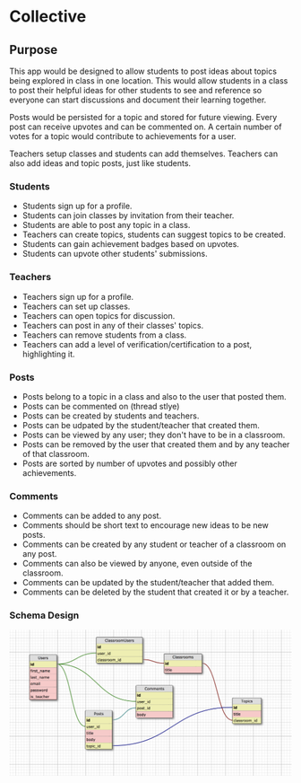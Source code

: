 # Collective

## Purpose

This app would be designed to allow students to post ideas about topics being explored in class in one location. This would allow students in a class to post their helpful ideas for other students to see and reference so everyone can start discussions and document their learning together.

Posts would be persisted for a topic and stored for future viewing. Every post can receive upvotes and can be commented on. A certain number of votes for a topic would contribute to achievements for a user.

Teachers setup classes and students can add themselves. Teachers can also add ideas and topic posts, just like students.

### Students

- Students sign up for a profile.
- Students can join classes by invitation from their teacher.
- Students are able to post any topic in a class.
- Teachers can create topics, students can suggest topics to be created.
- Students can gain achievement badges based on upvotes.
- Students can upvote other students' submissions.

### Teachers
- Teachers sign up for a profile.
- Teachers can set up classes.
- Teachers can open topics for discussion.
- Teachers can post in any of their classes' topics.
- Teachers can remove students from a class.
- Teachers can add a level of verification/certification to a post, highlighting it.

### Posts
- Posts belong to a topic in a class and also to the user that posted them.
- Posts can be commented on (thread stlye)
- Posts can be created by students and teachers.
- Posts can be udpated by the student/teacher that created them.
- Posts can be viewed by any user; they don't have to be in a classroom.
- Posts can be removed by the user that created them and by any teacher of that classroom.
- Posts are sorted by number of upvotes and possibly other achievements.


### Comments
- Comments can be added to any post.
- Comments should be short text to encourage new ideas to be new posts.
- Comments can be created by any student or teacher of a classroom on any post.
- Comments can also be viewed by anyone, even outside of the classroom.
- Comments can be updated by the student/teacher that added them.
- Comments can be deleted by the student that created it or by a teacher.

### Schema Design

![schema draft](schema_draft.png)